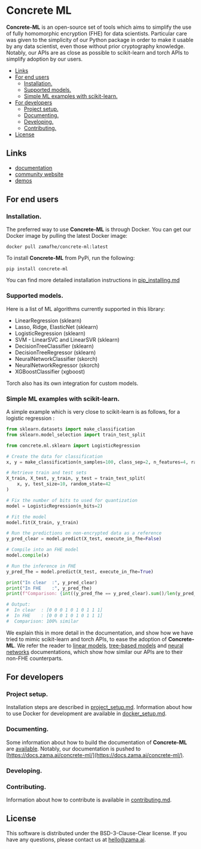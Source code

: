 # Concrete ML

**Concrete-ML** is an open-source set of tools which aims to simplify the use of fully homomorphic encryption (FHE) for data scientists. Particular care was given to the simplicity of our Python package in order to make it usable by any data scientist, even those without prior cryptography knowledge. Notably, our APIs are as close as possible to scikit-learn and torch APIs to simplify adoption by our users.

<!-- mdformat-toc start --slug=github --no-anchors --maxlevel=6 --minlevel=2 -->

- [Links](#links)
- [For end users](#for-end-users)
  - [Installation.](#installation)
  - [Supported models.](#supported-models)
  - [Simple ML examples with scikit-learn.](#simple-ml-examples-with-scikit-learn)
- [For developers](#for-developers)
  - [Project setup.](#project-setup)
  - [Documenting.](#documenting)
  - [Developing.](#developing)
  - [Contributing.](#contributing)
- [License](#license)

<!-- mdformat-toc end -->

## Links

- [documentation](https://docs.zama.ai/concrete-ml)
- [community website](https://community.zama.ai/c/concrete-ml)
- [demos](https://docs.zama.ai/concrete-ml/advanced-examples/advanced_examples.html)

## For end users

### Installation.

The preferred way to use **Concrete-ML** is through Docker. You can get our Docker image by pulling the latest Docker image:

`docker pull zamafhe/concrete-ml:latest`

To install **Concrete-ML** from PyPi, run the following:

`pip install concrete-ml`

You can find more detailed installation instructions in [pip_installing.md](docs/getting-started/pip_installing.md)

### Supported models.

Here is a list of ML algorithms currently supported in this library:

- LinearRegression (sklearn)
- Lasso, Ridge, ElasticNet (sklearn)
- LogisticRegression (sklearn)
- SVM - LinearSVC and LinearSVR (sklearn)
- DecisionTreeClassifier (sklearn)
- DecisionTreeRegressor (sklearn)
- NeuralNetworkClassifier (skorch)
- NeuralNetworkRegressor (skorch)
- XGBoostClassifier (xgboost)

Torch also has its own integration for custom models.

### Simple ML examples with scikit-learn.

A simple example which is very close to scikit-learn is as follows, for a logistic regression :

```python
from sklearn.datasets import make_classification
from sklearn.model_selection import train_test_split

from concrete.ml.sklearn import LogisticRegression

# Create the data for classification
x, y = make_classification(n_samples=100, class_sep=2, n_features=4, random_state=42)

# Retrieve train and test sets
X_train, X_test, y_train, y_test = train_test_split(
    x, y, test_size=10, random_state=42
)

# Fix the number of bits to used for quantization 
model = LogisticRegression(n_bits=2)

# Fit the model
model.fit(X_train, y_train)

# Run the predictions on non-encrypted data as a reference
y_pred_clear = model.predict(X_test, execute_in_fhe=False)

# Compile into an FHE model
model.compile(x)

# Run the inference in FHE
y_pred_fhe = model.predict(X_test, execute_in_fhe=True)

print("In clear  :", y_pred_clear)
print("In FHE    :", y_pred_fhe)
print(f"Comparison: {int((y_pred_fhe == y_pred_clear).sum()/len(y_pred_fhe)*100)}% similar")

# Output:
#  In clear  : [0 0 0 1 0 1 0 1 1 1]
#  In FHE    : [0 0 0 1 0 1 0 1 1 1]
#  Comparison: 100% similar
```

We explain this in more detail in the documentation, and show how we have tried to mimic scikit-learn and torch APIs, to ease the adoption of **Concrete-ML**. We refer the reader to [linear models](docs/built-in-models/linear.md), [tree-based models](docs/built-in-models/tree.md) and [neural networks](docs/built-in-models/neural-networks.md) documentations, which show how similar our APIs are to their non-FHE counterparts.

## For developers

### Project setup.

Installation steps are described in [project_setup.md](docs/developer-guide/project_setup.md).
Information about how to use Docker for development are available in [docker_setup.md](docs/developer-guide/docker_setup.md).

### Documenting.

Some information about how to build the documentation of **Concrete-ML** are [available](docs/developer-guide/documenting.md). Notably, our documentation is pushed to [https://docs.zama.ai/concrete-ml/](https://docs.zama.ai/concrete-ml/).

### Developing.

### Contributing.

Information about how to contribute is available in [contributing.md](docs/developer-guide/contributing.md).

## License

This software is distributed under the BSD-3-Clause-Clear license. If you have any questions, please contact us at hello@zama.ai.
